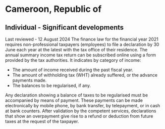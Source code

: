 # Cameroon, Republic of
## Individual - Significant developments
Last reviewed - 12 August 2024
The finance law for the financial year 2021 requires non-professional taxpayers (employees) to file a declaration by 30 June each year at the latest with the tax office of their residence.
The annual summary income tax return can be subscribed online using a form provided by the tax authorities. It indicates by category of income:
  * The amount of income received during the past fiscal year.
  * The amount of withholding tax (WHT) already suffered, or the advance payments made.
  * The balances to be regularised, if any. 


Any declaration showing a balance of taxes to be regularised must be accompanied by means of payment. These payments can be made electronically by mobile phone, by bank transfer, by telepayment, or in cash at bank counters.
After validation by the competent services, declarations that show an overpayment give rise to a refund or deduction from future taxes at the request of the taxpayer.
